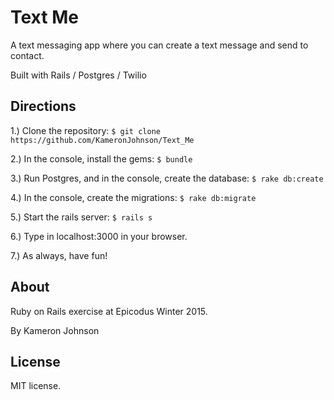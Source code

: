Text Me
======

A text messaging app where you can create a text message and send to contact.

Built with Rails / Postgres / Twilio

Directions
---------

1.) Clone the repository:
`$ git clone https://github.com/KameronJohnson/Text_Me`

2.) In the console, install the gems:
`$ bundle`

3.) Run Postgres, and in the console, create the database:
`$ rake db:create`

4.) In the console, create the migrations:
`$ rake db:migrate`

5.) Start the rails server:
`$ rails s`

6.) Type in localhost:3000 in your browser.

7.) As always, have fun!

About
-----

Ruby on Rails exercise at Epicodus Winter 2015.

By Kameron Johnson

License
-------

MIT license.
